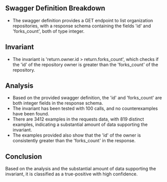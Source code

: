 ## Swagger Definition Breakdown
- The swagger definition provides a GET endpoint to list organization repositories, with a response schema containing the fields 'id' and 'forks_count', both of type integer.

## Invariant
- The invariant is 'return.owner.id > return.forks_count', which checks if the 'id' of the repository owner is greater than the 'forks_count' of the repository.

## Analysis
- Based on the provided swagger definition, the 'id' and 'forks_count' are both integer fields in the response schema.
- The invariant has been tested with 100 calls, and no counterexamples have been found.
- There are 3412 examples in the requests data, with 819 distinct examples, indicating a substantial amount of data supporting the invariant.
- The examples provided also show that the 'id' of the owner is consistently greater than the 'forks_count' in the response.

## Conclusion
Based on the analysis and the substantial amount of data supporting the invariant, it is classified as a true-positive with high confidence.
